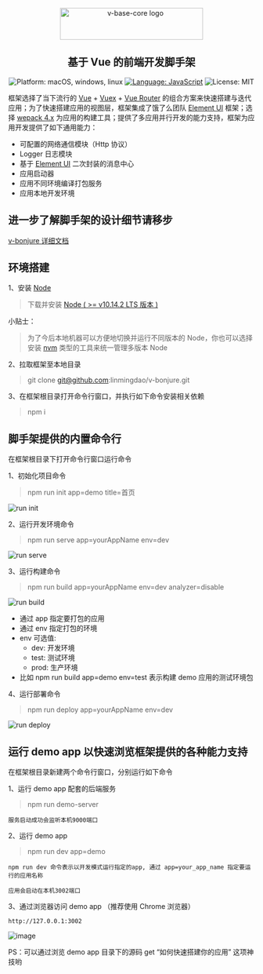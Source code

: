 <p align="center">
<a href="https://github.com/linmingdao/v-bonjure/tree/master" target="_blank" rel="noopener noreferrer"><img width="292" height="65" src="https://github.com/linmingdao/v-bonjure/blob/doc/assets/logo.png" alt="v-base-core logo">
</a>
</p>
<h2 align="center">基于 Vue 的前端开发脚手架</h2>
<p align="center">
    <img src="https://github.com/linmingdao/v-bonjure/blob/doc/assets/platform.png" alt="Platform: macOS, windows, linux" />
    <a href="https://developer.mozilla.org/zh-CN/docs/Web/JavaScript" target="_blank"><img src="https://github.com/linmingdao/v-bonjure/blob/doc/assets/language.png" alt="Language: JavaScript" /></a>
    <img src="https://github.com/linmingdao/v-bonjure/blob/doc/assets/license.png" alt="License: MIT" />
</p>

框架选择了当下流行的 [Vue](https://cn.vuejs.org/) + [Vuex](https://vuex.vuejs.org/) + [Vue Router](https://router.vuejs.org/) 的组合方案来快速搭建与迭代应用；为了快速搭建应用的视图层，框架集成了饿了么团队 [Element UI](http://element-cn.eleme.io/#/zh-CN) 框架；选择 [wepack 4.x](https://webpack.js.org/) 为应用的构建工具；提供了多应用并行开发的能力支持，框架为应用开发提供了如下通用能力：

-   可配置的网络通信模块（Http 协议）
-   Logger 日志模块
-   基于 [Element UI](http://element-cn.eleme.io/#/zh-CN) 二次封装的消息中心
-   应用启动器
-   应用不同环境编译打包服务
-   应用本地开发环境

## 进一步了解脚手架的设计细节请移步

[v-bonjure 详细文档](https://cn.vuejs.org/)

## 环境搭建

1、安装 [Node](https://nodejs.org/en/)

> 下载并安装 [Node ( >= v10.14.2 LTS 版本 )](https://nodejs.org/dist/v10.14.2/node-v10.14.2-x64.msi)

小贴士：

> 为了今后本地机器可以方便地切换并运行不同版本的 Node，你也可以选择安装 [nvm](https://github.com/nvm-sh/nvm) 类型的工具来统一管理多版本 Node

2、拉取框架至本地目录

> git clone git@github.com:linmingdao/v-bonjure.git

3、在框架根目录打开命令行窗口，并执行如下命令安装相关依赖

> npm i

## 脚手架提供的内置命令行

在框架根目录下打开命令行窗口运行命令

1、初始化项目命令

> npm run init app=demo title=首页

<img src="https://github.com/linmingdao/v-bonjure/blob/doc/gifs/cmd_init.gif" alt="run init" />

2、运行开发环境命令

> npm run serve app=yourAppName env=dev

<img src="https://github.com/linmingdao/v-bonjure/blob/doc/gifs/cmd_serve.gif" alt="run serve" />

3、运行构建命令

> npm run build app=yourAppName env=dev analyzer=disable

<img src="https://github.com/linmingdao/v-bonjure/blob/doc/gifs/cmd_build.gif" alt="run build" />

-   通过 app 指定要打包的应用
-   通过 env 指定打包的环境
-   env 可选值:
    -   dev: 开发环境
    -   test: 测试环境
    -   prod: 生产环境
-   比如 npm run build app=demo env=test 表示构建 demo 应用的测试环境包

4、运行部署命令

> npm run deploy app=yourAppName env=dev

<img src="https://github.com/linmingdao/v-bonjure/blob/doc/gifs/cmd_deploy.gif" alt="run deploy" />

## 运行 demo app 以快速浏览框架提供的各种能力支持

在框架根目录新建两个命令行窗口，分别运行如下命令

1、运行 demo app 配套的后端服务

> npm run demo-server

    服务启动成功会监听本机9000端口

2、运行 demo app

> npm run dev app=demo

    npm run dev 命令表示以开发模式运行指定的app, 通过 app=your_app_name 指定要运行的应用名称

    应用会启动在本机3002端口

3、通过浏览器访问 demo app （推荐使用 Chrome 浏览器）

    http://127.0.0.1:3002

![image](http://23.91.98.88/linq/v-base-core/raw/master/doc/assets/app_login.png)

PS：可以通过浏览 demo app 目录下的源码 get “如何快速搭建你的应用” 这项神技哟
